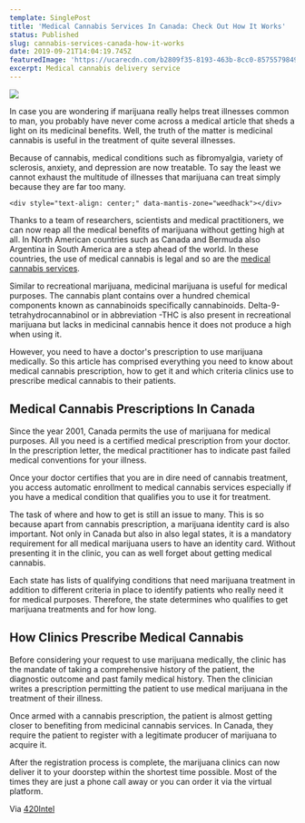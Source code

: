 ```yaml
---
template: SinglePost
title: 'Medical Cannabis Services In Canada: Check Out How It Works'
status: Published
slug: cannabis-services-canada-how-it-works
date: 2019-09-21T14:04:19.745Z
featuredImage: 'https://ucarecdn.com/b2809f35-8193-463b-8cc0-8575579849d8/'
excerpt: Medical cannabis delivery service
---
```

![](https://ucarecdn.com/d9a16df3-6e3e-40b4-8de6-dddc681ee0b8/)

In case you are wondering if marijuana really helps treat illnesses common to man, you probably have never come across a medical article that sheds a light on its medicinal benefits. Well, the truth of the matter is medicinal cannabis is useful in the treatment of quite several illnesses.

Because of cannabis, medical conditions such as fibromyalgia, variety of sclerosis, anxiety, and depression are now treatable. To say the least we cannot exhaust the multitude of illnesses that marijuana can treat simply because they are far too many.

```
<div style="text-align: center;" data-mantis-zone="weedhack"></div>
```

Thanks to a team of researchers, scientists and medical practitioners, we can now reap all the medical benefits of marijuana without getting high at all. In North American countries such as Canada and Bermuda also Argentina in South America are a step ahead of the world. In these countries, the use of medical cannabis is legal and so are the [medical cannabis services](https://www.bodystreammedical.ca/).

Similar to recreational marijuana, medicinal marijuana is useful for medical purposes. The cannabis plant contains over a hundred chemical components known as cannabinoids specifically cannabinoids. Delta-9-tetrahydrocannabinol or in abbreviation -THC is also present in recreational marijuana but lacks in medicinal cannabis hence it does not produce a high when using it.

However, you need to have a doctor's prescription to use marijuana medically. So this article has comprised everything you need to know about medical cannabis prescription, how to get it and which criteria clinics use to prescribe medical cannabis to their patients.

## Medical Cannabis Prescriptions In Canada

Since the year 2001, Canada permits the use of marijuana for medical purposes. All you need is a certified medical prescription from your doctor. In the prescription letter, the medical practitioner has to indicate past failed medical conventions for your illness.

Once your doctor certifies that you are in dire need of cannabis treatment, you access automatic enrollment to medical cannabis services especially if you have a medical condition that qualifies you to use it for treatment.

The task of where and how to get is still an issue to many. This is so because apart from cannabis prescription, a marijuana identity card is also important. Not only in Canada but also in also legal states, it is a mandatory requirement for all medical marijuana users to have an identity card. Without presenting it in the clinic, you can as well forget about getting medical cannabis.

Each state has lists of qualifying conditions that need marijuana treatment in addition to different criteria in place to identify patients who really need it for medical purposes. Therefore, the state determines who qualifies to get marijuana treatments and for how long.

## How Clinics Prescribe Medical Cannabis

Before considering your request to use marijuana medically, the clinic has the mandate of taking a comprehensive history of the patient, the diagnostic outcome and past family medical history. Then the clinician writes a prescription permitting the patient to use medical marijuana in the treatment of their illness.

Once armed with a cannabis prescription, the patient is almost getting closer to benefiting from medicinal cannabis services. In Canada, they require the patient to register with a legitimate producer of marijuana to acquire it.

After the registration process is complete, the marijuana clinics can now deliver it to your doorstep within the shortest time possible. Most of the times they are just a phone call away or you can order it via the virtual platform.

Via [420Intel](https://www.bodystreammedical.ca/)
